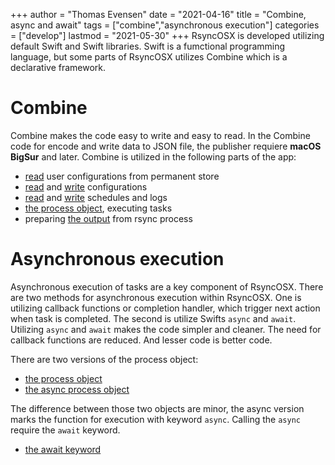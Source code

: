 +++
author = "Thomas Evensen"
date = "2021-04-16"
title =  "Combine, async and await"
tags = ["combine","asynchronous execution"]
categories = ["develop"]
lastmod = "2021-05-30"
+++
RsyncOSX is developed utilizing default Swift and Swift libraries. Swift is a fumctional programming language, but some parts of RsyncOSX utilizes Combine which is a declarative framework.

# Combine

Combine makes the code easy to write and easy to read. In the Combine code for encode and write data to JSON file, the publisher requiere **macOS BigSur** and later. Combine is utilized in the following parts of the app:

- [read](https://github.com/rsyncOSX/RsyncOSX/blob/master/RsyncOSX/ReadUserConfigurationJSON.swift) user configurations from permanent store
- [read](https://github.com/rsyncOSX/RsyncOSX/blob/master/RsyncOSX/ReadConfigurationJSON.swift) and [write](https://github.com/rsyncOSX/RsyncOSX/blob/master/RsyncOSX/WriteConfigurationJSON.swift) configurations
- [read](https://github.com/rsyncOSX/RsyncOSX/blob/master/RsyncOSX/ReadScheduleJSON.swift) and [write](https://github.com/rsyncOSX/RsyncOSX/blob/master/RsyncOSX/WriteScheduleJSON.swift) schedules and logs
- [the process object](https://github.com/rsyncOSX/RsyncOSX/blob/master/RsyncOSX/RsyncProcess.swift), executing tasks
- preparing [the output](https://github.com/rsyncOSX/RsyncOSX/blob/master/RsyncOSX/TrimTwo.swift) from rsync process

# Asynchronous execution

Asynchronous execution of tasks are a key component of RsyncOSX. There are two methods for asynchronous execution within RsyncOSX. One is utilizing callback functions or completion handler, which trigger next action when task is completed. The second is utilize Swifts `async` and `await`. Utilizing `async` and `await` makes the code simpler and cleaner. The need for callback functions are reduced.  And lesser code is better code.

There are two versions of the process object:

- [the process object](https://github.com/rsyncOSX/RsyncOSX/blob/master/RsyncOSX/RsyncProcess.swift)
- [the async process object](https://github.com/rsyncOSX/RsyncOSX/blob/master/RsyncOSX/RsyncProcessAsync.swift)

The difference between those two objects are minor, the async version marks the function for execution with keyword `async`. Calling the `async` require the `await` keyword. 

- [the await keyword](https://github.com/rsyncOSX/RsyncOSX/blob/master/RsyncOSX/ExecuteTaskNow.swift)
